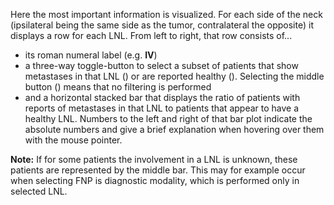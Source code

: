 Here the most important information is visualized. For each side of the neck (ipsilateral
being the same side as the tumor, contralateral the opposite) it displays a row
for each LNL. From left to right, that row consists of...

* its roman numeral label (e.g. **IV**)
* a three-way toggle-button to select a subset of patients that show metastases
in that LNL (<span class="icon"><i class="fas fa-plus"></i></span>) or are reported
healthy (<span class="icon"><i class="fas fa-minus"></i></span>). Selecting the
middle button (<span class="icon"><i class="fas fa-ban"></i></span>) means that
no filtering is performed
* and a horizontal stacked bar that displays the ratio of patients with reports
of <span class="tag is-danger p-1">metastases</span> in that LNL to patients that
appear to have a <span class="tag is-success p-1">healthy LNL</span>. Numbers to
the left and right of that bar plot indicate the absolute numbers and give a brief
explanation when hovering over them with the mouse pointer.

<p class="notification is-info is-light">
    <strong>Note:</strong> If for some patients the involvement in a LNL is unknown,
    these patients are represented by the <span class="tag is-info p-1">middle bar</span>.
    This may for example occur when selecting FNP is diagnostic modality, which
    is performed only in selected LNL.
</p>
